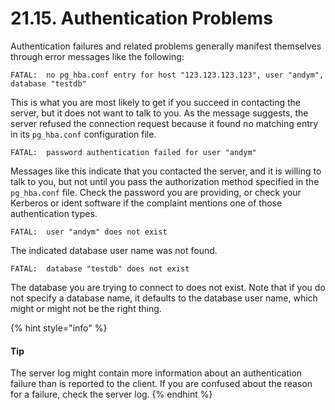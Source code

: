 # 21.15. Authentication Problems

Authentication failures and related problems generally manifest themselves through error messages like the following:

```
FATAL:  no pg_hba.conf entry for host "123.123.123.123", user "andym", database "testdb"
```

This is what you are most likely to get if you succeed in contacting the server, but it does not want to talk to you. As the message suggests, the server refused the connection request because it found no matching entry in its `pg_hba.conf` configuration file.

```
FATAL:  password authentication failed for user "andym"
```

Messages like this indicate that you contacted the server, and it is willing to talk to you, but not until you pass the authorization method specified in the `pg_hba.conf` file. Check the password you are providing, or check your Kerberos or ident software if the complaint mentions one of those authentication types.

```
FATAL:  user "andym" does not exist
```

The indicated database user name was not found.

```
FATAL:  database "testdb" does not exist
```

The database you are trying to connect to does not exist. Note that if you do not specify a database name, it defaults to the database user name, which might or might not be the right thing.

{% hint style="info" %}
#### Tip

The server log might contain more information about an authentication failure than is reported to the client. If you are confused about the reason for a failure, check the server log.
{% endhint %}
